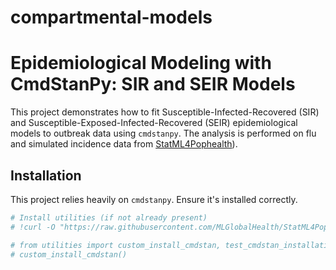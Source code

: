 # compartmental-models

# Epidemiological Modeling with CmdStanPy: SIR and SEIR Models

This project demonstrates how to fit Susceptible-Infected-Recovered (SIR) and Susceptible-Exposed-Infected-Recovered (SEIR) epidemiological models to outbreak data using `cmdstanpy`. The analysis is performed on flu and simulated incidence data from [StatML4Pophealth](https://github.com/MLGlobalHealth/StatML4PopHealth)).

## Installation

This project relies heavily on `cmdstanpy`. Ensure it's installed correctly.

```python
# Install utilities (if not already present)
# !curl -O "https://raw.githubusercontent.com/MLGlobalHealth/StatML4PopHealth/main/practicals/resources/scripts/utilities.py"

# from utilities import custom_install_cmdstan, test_cmdstan_installation
# custom_install_cmdstan()
